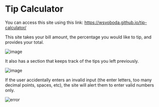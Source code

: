 # Tip Calculator

You can access this site using this link: https://wsvoboda.github.io/tip-calculator/

This site takes your bill amount, the percentage you would like to tip, and provides your total. 

![image](https://user-images.githubusercontent.com/78281930/115104872-0f0a4300-9f21-11eb-9037-8f4d7a8b0b43.png)

It also has a section that keeps track of the tips you left previously.

![image](https://user-images.githubusercontent.com/78281930/115104881-277a5d80-9f21-11eb-9634-7164a8e71d0d.png)

If the user accidentally enters an invalid input (the enter letters, too many decimal points, spaces, etc), the site will alert them to enter valid numbers only.

![error](https://user-images.githubusercontent.com/78281930/114287949-feddf980-9a30-11eb-80d3-f783ddb56e78.png)



